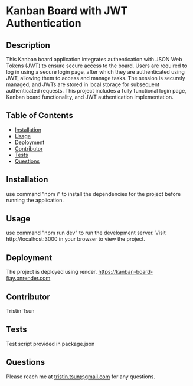 # Kanban Board with JWT Authentication

## Description

This Kanban board application integrates authentication with JSON Web Tokens (JWT) to ensure secure access to the board. Users are required to log in using a secure login page, after which they are authenticated using JWT, allowing them to access and manage tasks. The session is securely managed, and JWTs are stored in local storage for subsequent authenticated requests. This project includes a fully functional login page, Kanban board functionality, and JWT authentication implementation.

## Table of Contents

- [Installation](#installation)
- [Usage](#usage)
- [Deployment](#deployment)
- [Contributor](#contributor)
- [Tests](#tests)
- [Questions](#questions)

## Installation

use command "npm i" to install the dependencies for the project before running the application.  

## Usage

use command "npm run dev" to run the development server. Visit http://localhost:3000 in your browser to view the project.

## Deployment
The project is deployed using render. https://kanban-board-fiay.onrender.com

## Contributor

Tristin Tsun

## Tests

Test script provided in package.json

## Questions

Please reach me at tristin.tsun@gmail.com for any questions.  
